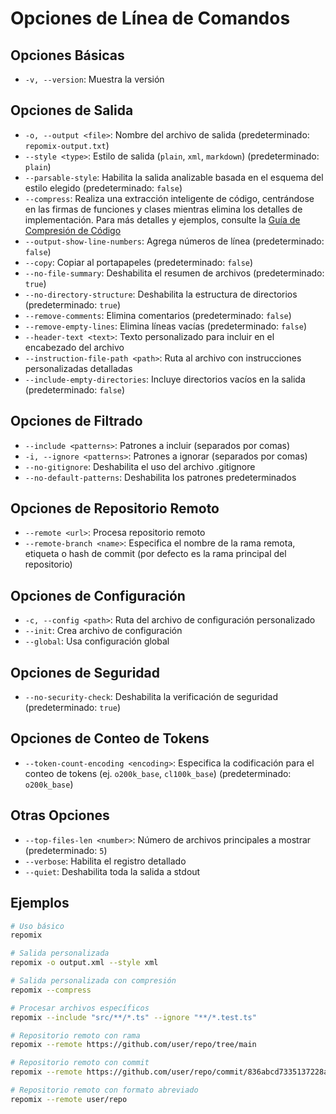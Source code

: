 # Opciones de Línea de Comandos

## Opciones Básicas
- `-v, --version`: Muestra la versión

## Opciones de Salida
- `-o, --output <file>`: Nombre del archivo de salida (predeterminado: `repomix-output.txt`)
- `--style <type>`: Estilo de salida (`plain`, `xml`, `markdown`) (predeterminado: `plain`)
- `--parsable-style`: Habilita la salida analizable basada en el esquema del estilo elegido (predeterminado: `false`)
- `--compress`: Realiza una extracción inteligente de código, centrándose en las firmas de funciones y clases mientras elimina los detalles de implementación. Para más detalles y ejemplos, consulte la [Guía de Compresión de Código](code-compress)
- `--output-show-line-numbers`: Agrega números de línea (predeterminado: `false`)
- `--copy`: Copiar al portapapeles (predeterminado: `false`)
- `--no-file-summary`: Deshabilita el resumen de archivos (predeterminado: `true`)
- `--no-directory-structure`: Deshabilita la estructura de directorios (predeterminado: `true`)
- `--remove-comments`: Elimina comentarios (predeterminado: `false`)
- `--remove-empty-lines`: Elimina líneas vacías (predeterminado: `false`)
- `--header-text <text>`: Texto personalizado para incluir en el encabezado del archivo
- `--instruction-file-path <path>`: Ruta al archivo con instrucciones personalizadas detalladas
- `--include-empty-directories`: Incluye directorios vacíos en la salida (predeterminado: `false`)

## Opciones de Filtrado
- `--include <patterns>`: Patrones a incluir (separados por comas)
- `-i, --ignore <patterns>`: Patrones a ignorar (separados por comas)
- `--no-gitignore`: Deshabilita el uso del archivo .gitignore
- `--no-default-patterns`: Deshabilita los patrones predeterminados

## Opciones de Repositorio Remoto
- `--remote <url>`: Procesa repositorio remoto
- `--remote-branch <name>`: Especifica el nombre de la rama remota, etiqueta o hash de commit (por defecto es la rama principal del repositorio)

## Opciones de Configuración
- `-c, --config <path>`: Ruta del archivo de configuración personalizado
- `--init`: Crea archivo de configuración
- `--global`: Usa configuración global

## Opciones de Seguridad
- `--no-security-check`: Deshabilita la verificación de seguridad (predeterminado: `true`)

## Opciones de Conteo de Tokens
- `--token-count-encoding <encoding>`: Especifica la codificación para el conteo de tokens (ej. `o200k_base`, `cl100k_base`) (predeterminado: `o200k_base`)

## Otras Opciones
- `--top-files-len <number>`: Número de archivos principales a mostrar (predeterminado: `5`)
- `--verbose`: Habilita el registro detallado
- `--quiet`: Deshabilita toda la salida a stdout

## Ejemplos

```bash
# Uso básico
repomix

# Salida personalizada
repomix -o output.xml --style xml

# Salida personalizada con compresión
repomix --compress

# Procesar archivos específicos
repomix --include "src/**/*.ts" --ignore "**/*.test.ts"

# Repositorio remoto con rama
repomix --remote https://github.com/user/repo/tree/main

# Repositorio remoto con commit
repomix --remote https://github.com/user/repo/commit/836abcd7335137228ad77feb28655d85712680f1

# Repositorio remoto con formato abreviado
repomix --remote user/repo
```
